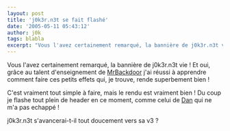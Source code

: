 ```yaml
---
layout: post
title: 'j0k3r.n3t se fait flashé'
date: '2005-05-11 05:43:12'
author: j0k
tags: blabla
excerpt: "Vous l'avez certainement remarqué, la bannière de j0k3r.n3t vie !     \nEt oui, grâce au talent d'enseignement de [MrBackdoor](http://www.mrbackdoor.org/) j'ai réussi à apprendre comment faire ces petits effets qui, je trouve, rende superbement bien !  \n  \nC'est vraiment tout simple à faire, mais le rendu est vraiment bien !   Du coup      …"
---
```


Vous l'avez certainement remarqué, la bannière de j0k3r.n3t vie !
Et oui, grâce au talent d'enseignement de [MrBackdoor](http://www.mrbackdoor.org/) j'ai réussi à apprendre comment faire ces petits effets qui, je trouve, rende superbement bien !

C'est vraiment tout simple à faire, mais le rendu est vraiment bien !   Du coup je flashe tout plein de header en ce moment, comme celui de [Dan](http://danrazor.net/) qui ne m'a pas echappé !

j0k3r.n3t s'avancerai-t-il tout doucement vers sa v3 ?
